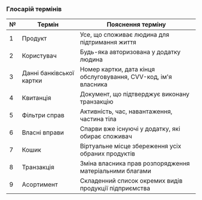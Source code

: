### Глосарій термінів
| № | Термін |  Пояснення терміну | 
| --- | ---- | --- |
| 1 | Продукт | Усе, що споживає людина для підтримання життя|
| 2 | Користувач   | Будь-яка авторизована у додатку людина  | 
| 3 | Данні банківської картки |  Номер картки, дата кінця обслуговування, CVV-код, ім'я власника |
| 4 | Квитанція   | Документ, що підтверджує виконану транзакцію | 
| 5 | Фільтри справ  | Активність, час, навантаження, частина тіла    | 
| 6 | Власні вправи  | Спарви вже існуючі у додатку, які обирає споживач    | 
| 7 | Кошик  | Віртуальне місце збереження усіх обраних продуктів    | 
| 8 | Транзакція  | Зміна власника прав розпорядження матеріальними благами  | 
| 9 | Асортимент  | Складенний список окремих видів продукції підприємства | 
